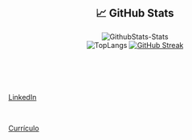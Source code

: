 <header>

## &#x1f4c8; GitHub Stats

![GithubStats-Stats](https://github-readme-stats.vercel.app/api?username=ArthurVianna96&show_icons=true&theme=tokyonight&include_all_commits=true&count_private=true)  
![TopLangs](https://github-readme-stats.vercel.app/api/top-langs/?username=ArthurVianna96&hide=html,shell&show_icons=true&theme=tokyonight)
[![GitHub Streak](http://github-readme-streak-stats.herokuapp.com?user=ArthurVianna96&theme=radical&date_format=M%20j%5B%2C%20Y%5D&fire=DD2727&ring=DD2727)](https://git.io/streak-stats)
  
</header>
<br/>

<main style="">
  
  [LinkedIn](https://www.linkedin.com/in/arthur-vianna-472497182/)
  
  <br/>
  
  [Currículo](https://arthurvianna.netlify.app/)  
</main>
